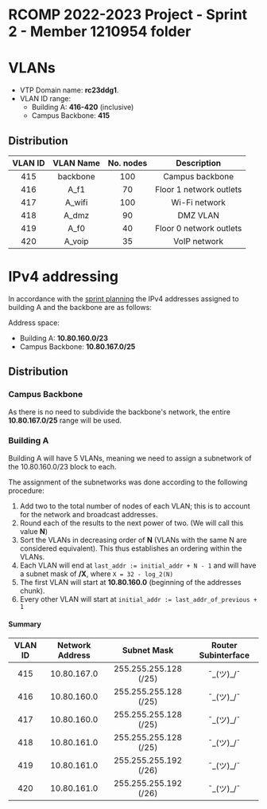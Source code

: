 RCOMP 2022-2023 Project - Sprint 2 - Member 1210954 folder
==========================================================

# VLANs

- VTP Domain name: **rc23ddg1**.
- VLAN ID range:
    + Building A: **416-420** (inclusive)
    + Campus Backbone: **415**

## Distribution

| VLAN ID   | VLAN Name | No. nodes | Description               |
|:---------:|:---------:|:---------:|:-------------------------:|
| 415       | backbone  | 100       | Campus backbone           |
| 416       | A_f1      | 70        | Floor 1 network outlets   |
| 417       | A_wifi    | 100       | Wi-Fi network             |
| 418       | A_dmz     | 90        | DMZ VLAN                  |
| 419       | A_f0      | 40        | Floor 0 network outlets   |
| 420       | A_voip    | 35        | VoIP network              |


# IPv4 addressing

In accordance with the [sprint planning](../planning.md) the IPv4 addresses assigned
to building A and the backbone are as follows:

Address space:
- Building A: **10.80.160.0/23**
- Campus Backbone: **10.80.167.0/25**

## Distribution

### Campus Backbone
As there is no need to subdivide the backbone's network, the entire **10.80.167.0/25** range
will be used.

### Building A
Building A will have 5 VLANs, meaning we need to assign a subnetwork of the 10.80.160.0/23
block to each.

The assignment of the subnetworks was done according to the following procedure:

1. Add two to the total number of nodes of each VLAN; this is to account for the
network and broadcast addresses.
2. Round each of the results to the next power of two. (We will call this value **N**)
3. Sort the VLANs in decreasing order of **N** (VLANs with the same N are considered equivalent).
This thus establishes an ordering within the VLANs.
4. Each VLAN will end at `last_addr := initial_addr + N - 1` and will have a subnet mask
of **/X**, where `X = 32 - log_2(N)`
5. The first VLAN will start at **10.80.160.0** (beginning of the addresses chunk).
6. Every other VLAN will start at `initial_addr := last_addr_of_previous + 1`


#### Summary

| VLAN ID   | Network Address   | Subnet Mask           | Router Subinterface   |
|:----------:|:----------------:|:---------------------:|:---------------------:|
| 415       | 10.80.167.0       | 255.255.255.128 (/25) | ¯\_(ツ)_/¯            |
| 416       | 10.80.160.0       | 255.255.255.128 (/25) | ¯\_(ツ)_/¯            |
| 417       | 10.80.160.0       | 255.255.255.128 (/25) | ¯\_(ツ)_/¯            |
| 418       | 10.80.161.0       | 255.255.255.128 (/25) | ¯\_(ツ)_/¯            |
| 419       | 10.80.161.0       | 255.255.255.192 (/26) | ¯\_(ツ)_/¯            |
| 420       | 10.80.161.0       | 255.255.255.192 (/26) | ¯\_(ツ)_/¯            |
